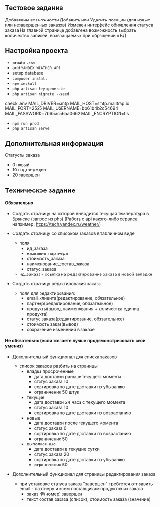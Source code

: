 ## Тестовое задание


Добавлены возможности Добавить или Удалить позиции (для новых или незавершенных заказов)
Изменен интерфейс обновления статуса заказа
На главной странице добавлена возможность выбрать количество записей, возвращаемых при обращении к БД

## Настройка проекта

- create `.env`
- add `YANDEX_WEATHER_API`
- setup database
- `composer install`
- `npm install`
- `php artisan key:generate`
- `php artisan migrate --seed`

check .env
    MAIL_DRIVER=smtp
    MAIL_HOST=smtp.mailtrap.io
    MAIL_PORT=2525
    MAIL_USERNAME=bb61b4b2c54694
    MAIL_PASSWORD=7b65ac56aa0662
    MAIL_ENCRYPTION=tls


- `npm run prod`
- `php artisan serve`


## Дополнительная информация
Статусты заказа:
- 0 новый
- 10 подтвержден
- 20 завершен


## Техническое задание

#### Обязательно
- Создать страницу на которой выводится текущая температура в Брянске (запрос из php) (Работа с api какого-либо сервиса например: https://tech.yandex.ru/weather/)

- Создать страницу со списоком заказов в табличном виде
    - поля 
        - ид_заказа 
        - название_партнера 
        - стоимость_заказа 
        - наименование_состав_заказа 
        - статус_заказа
    - ид_заказа - ссылка на редактирование заказа в новой вкладке
- Создать страницу редактирования заказа
    - поля для редактирования:
        - email_клиента(редактирование, обязательное)
        - партнер(редактирование, обязательное)
        - продукты(вывод наименования + количества единиц продукта)
        - статус заказа(редактирование, обязательное)
        - стоимость заказ(вывод)
        - сохранение изменений в заказе

#### Не обязательно (если желаете лучше продемонстрировать свои умения)
- Дополнительный функционал для списка заказов
    - список заказов разбить на страницы
        - владка просроченные
            - дата доставки раньше текущего момента
            - статус заказа 10
            - сортировка по дате доставки по убыванию
            - ограничение 50 штук
        - текущие
            - дата доставки 24 часа с текущего момента
            - статус заказа 10
            - сортировка по дате доставки по возрастанию
        - новые
            - дата доставки после текущего момента
            - статус заказа 0
            - сортировка по дате доставки по возрастанию
            - ограничение 50
        - выполненные
            - дата доставки в текущие сутки
            - статус заказа 20
            - сортировка по дате доставки по убыванию
            - ограничение 50
            
- Дополнительный функционал для страницы редактирования заказа
    - при установке статуса заказа "завершен" требуется отправить email - партнеру и всем поставщикам продуктов из заказа
        - заказ №(номер) завершен
        - текст состав заказа (список), стоимость заказа (значение)
